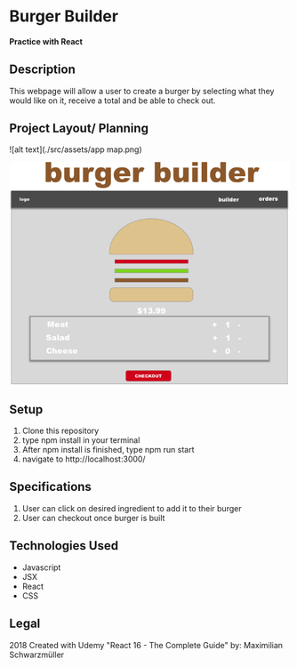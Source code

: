 # Burger Builder
#### Practice with React

## Description
This webpage will allow a user to create a burger by selecting what they would like on it, receive a total and be able to check out.

## Project Layout/ Planning

![alt text](./src/assets/app map.png)

![alt text](./src/assets/burgerbulderlayout.png)

## Setup
1. Clone this repository
2. type npm install in your terminal
3. After npm install is finished, type npm run start
4. navigate to http://localhost:3000/

## Specifications
1. User can click on desired ingredient to add it to their burger
2. User can checkout once burger is built

## Technologies Used
* Javascript
* JSX
* React
* CSS

## Legal
2018 Created with Udemy "React 16 - The Complete Guide" by: Maximilian Schwarzmüller
